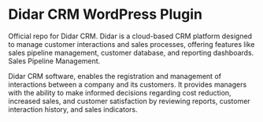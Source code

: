 # Didar CRM WordPress Plugin
Official repo for Didar CRM. Didar is a cloud-based CRM platform designed to manage customer interactions and sales processes, offering features like sales pipeline management, customer database, and reporting dashboards. Sales Pipeline Management.

Didar CRM software, enables the registration and management of interactions between a company and its customers. It provides managers with the ability to make informed decisions regarding cost reduction, increased sales, and customer satisfaction by reviewing reports, customer interaction history, and sales indicators.
